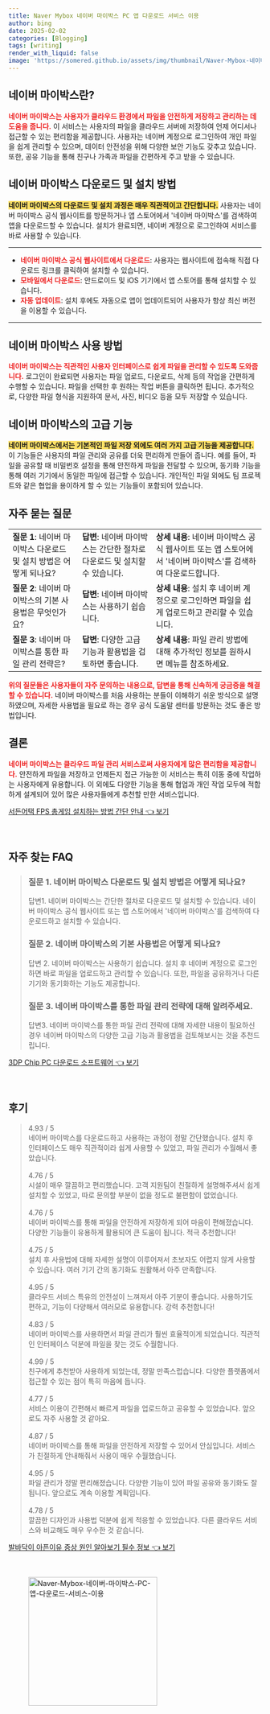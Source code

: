 ```yaml
---
title: Naver Mybox 네이버 마이박스 PC 앱 다운로드 서비스 이용
author: bing
date: 2025-02-02
categories: [Blogging]
tags: [writing]
render_with_liquid: false
image: 'https://somered.github.io/assets/img/thumbnail/Naver-Mybox-네이버-마이박스-PC-앱-다운로드-서비스-이용.webp'
---
```



<h2 id='네이버 마이박스란'>네이버 마이박스란?</h2>

<p><b><span style="color: #ee2323;">네이버 마이박스는 사용자가 클라우드 환경에서 파일을 안전하게 저장하고 관리하는 데 도움을 줍니다.</span></b> 이 서비스는 사용자의 파일을 클라우드 서버에 저장하여 언제 어디서나 접근할 수 있는 편리함을 제공합니다. 사용자는 네이버 계정으로 로그인하여 개인 파일을 쉽게 관리할 수 있으며, 데이터 안전성을 위해 다양한 보안 기능도 갖추고 있습니다. 또한, 공유 기능을 통해 친구나 가족과 파일을 간편하게 주고 받을 수 있습니다.</p>

<h2 id='네이버 마이박스 다운로드 및 설치 방법'>네이버 마이박스 다운로드 및 설치 방법</h2>

<p><b><span style="background-color: #ffe066;">네이버 마이박스의 다운로드 및 설치 과정은 매우 직관적이고 간단합니다.</span></b> 사용자는 네이버 마이박스 공식 웹사이트를 방문하거나 앱 스토어에서 '네이버 마이박스'를 검색하여 앱을 다운로드할 수 있습니다. 설치가 완료되면, 네이버 계정으로 로그인하여 서비스를 바로 사용할 수 있습니다.</p>

<hr />

<ul>
    <li><b><span style="color: #ee2323;">네이버 마이박스 공식 웹사이트에서 다운로드</span></b>: 사용자는 웹사이트에 접속해 직접 다운로드 링크를 클릭하여 설치할 수 있습니다.</li>
    <li><b><span style="color: #ee2323;">모바일에서 다운로드</span></b>: 안드로이드 및 iOS 기기에서 앱 스토어를 통해 설치할 수 있습니다.</li>
    <li><b><span style="color: #ee2323;">자동 업데이트</span></b>: 설치 후에도 자동으로 앱이 업데이트되어 사용자가 항상 최신 버전을 이용할 수 있습니다.</li>
</ul>

<hr />

<h2 id='네이버 마이박스 사용 방법'>네이버 마이박스 사용 방법</h2>

<p><b><span style="color: #ee2323;">네이버 마이박스는 직관적인 사용자 인터페이스로 쉽게 파일을 관리할 수 있도록 도와줍니다.</span></b> 로그인이 완료되면 사용자는 파일 업로드, 다운로드, 삭제 등의 작업을 간편하게 수행할 수 있습니다. 파일을 선택한 후 원하는 작업 버튼을 클릭하면 됩니다. 추가적으로, 다양한 파일 형식을 지원하여 문서, 사진, 비디오 등을 모두 저장할 수 있습니다.</p>

<h2 id='네이버 마이박스의 고급 기능'>네이버 마이박스의 고급 기능</h2>

<p><b><span style="background-color: #ffe066;">네이버 마이박스에서는 기본적인 파일 저장 외에도 여러 가지 고급 기능을 제공합니다.</span></b> 이 기능들은 사용자의 파일 관리와 공유를 더욱 편리하게 만들어 줍니다. 예를 들어, 파일을 공유할 때 비밀번호 설정을 통해 안전하게 파일을 전달할 수 있으며, 동기화 기능을 통해 여러 기기에서 동일한 파일에 접근할 수 있습니다. 개인적인 파일 외에도 팀 프로젝트와 같은 협업을 용이하게 할 수 있는 기능들이 포함되어 있습니다.</p>

<h2 id='자주 묻는 질문'>자주 묻는 질문</h2>

<table>
    <tr>
        <td><b>질문 1</b>: 네이버 마이박스 다운로드 및 설치 방법은 어떻게 되나요?</td>
        <td><b>답변</b>: 네이버 마이박스는 간단한 절차로 다운로드 및 설치할 수 있습니다.</td>
        <td><b>상세 내용</b>: 네이버 마이박스 공식 웹사이트 또는 앱 스토어에서 '네이버 마이박스'를 검색하여 다운로드합니다.</td>
    </tr>
    <tr>
        <td><b>질문 2</b>: 네이버 마이박스의 기본 사용법은 무엇인가요?</td>
        <td><b>답변</b>: 네이버 마이박스는 사용하기 쉽습니다.</td>
        <td><b>상세 내용</b>: 설치 후 네이버 계정으로 로그인하면 파일을 쉽게 업로드하고 관리할 수 있습니다.</td>
    </tr>
    <tr>
        <td><b>질문 3</b>: 네이버 마이박스를 통한 파일 관리 전략은?</td>
        <td><b>답변</b>: 다양한 고급 기능과 활용법을 검토하면 좋습니다.</td>
        <td><b>상세 내용</b>: 파일 관리 방법에 대해 추가적인 정보를 원하시면 메뉴를 참조하세요.</td>
    </tr>
</table>

<p><b><span style="color: #ee2323;">위의 질문들은 사용자들이 자주 문의하는 내용으로, 답변을 통해 신속하게 궁금증을 해결할 수 있습니다.</span></b> 네이버 마이박스를 처음 사용하는 분들이 이해하기 쉬운 방식으로 설명하였으며, 자세한 사용법을 필요로 하는 경우 공식 도움말 센터를 방문하는 것도 좋은 방법입니다.</p>

<h2 id='결론'>결론</h2>

<p><b><span style="color: #ee2323;">네이버 마이박스는 클라우드 파일 관리 서비스로써 사용자에게 많은 편리함을 제공합니다.</span></b> 안전하게 파일을 저장하고 언제든지 접근 가능한 이 서비스는 특히 이동 중에 작업하는 사용자에게 유용합니다. 이 외에도 다양한 기능을 통해 협업과 개인 작업 모두에 적합하게 설계되어 있어 많은 사용자들에게 추천할 만한 서비스입니다.</p>


<p><a class="click-button" title="서든어택 FPS 총게임 설치하는 방법 간단 안내" href="https://somered.github.io/posts/%EC%84%9C%EB%93%A0%EC%96%B4%ED%83%9D-FPS-%EC%B4%9D%EA%B2%8C%EC%9E%84-%EC%84%A4%EC%B9%98%ED%95%98%EB%8A%94-%EB%B0%A9%EB%B2%95-%EA%B0%84%EB%8B%A8-%EC%95%88%EB%82%B4/" rel="dofollow">서든어택 FPS 총게임 설치하는 방법 간단 안내 👈 보기</a></p><br>
<h2 id='자주_찾는_FAQ'>자주 찾는 FAQ</h2>
<div itemscope="" itemtype="https://schema.org/FAQPage"> 
<blockquote> 
<div itemscope="" itemprop="mainEntity" itemtype="https://schema.org/Question"> 
<h3 itemprop="name">질문 1. 네이버 마이박스 다운로드 및 설치 방법은 어떻게 되나요?</h3> 
<div itemscope="" itemprop="acceptedAnswer" itemtype="https://schema.org/Answer"> 
<span itemprop="text"> 
<p>답변1. 네이버 마이박스는 간단한 절차로 다운로드 및 설치할 수 있습니다. 네이버 마이박스 공식 웹사이트 또는 앱 스토어에서 '네이버 마이박스'를 검색하여 다운로드하고 설치할 수 있습니다.</p> 
</span> 
</div> 
</div> 

<div itemscope="" itemprop="mainEntity" itemtype="https://schema.org/Question"> 
<h3 itemprop="name">질문 2. 네이버 마이박스의 기본 사용법은 어떻게 되나요?</h3> 
<div itemscope="" itemprop="acceptedAnswer" itemtype="https://schema.org/Answer"> 
<span itemprop="text"> 
<p>답변 2. 네이버 마이박스는 사용하기 쉽습니다. 설치 후 네이버 계정으로 로그인하면 바로 파일을 업로드하고 관리할 수 있습니다. 또한, 파일을 공유하거나 다른 기기와 동기화하는 기능도 제공합니다.</p> 
</span> 
</div> 
</div> 

<div itemscope="" itemprop="mainEntity" itemtype="https://schema.org/Question"> 
<h3 itemprop="name">질문 3. 네이버 마이박스를 통한 파일 관리 전략에 대해 알려주세요.</h3> 
<div itemscope="" itemprop="acceptedAnswer" itemtype="https://schema.org/Answer"> 
<span itemprop="text"> 
<p>답변3. 네이버 마이박스를 통한 파일 관리 전략에 대해 자세한 내용이 필요하신 경우 네이버 마이박스의 다양한 고급 기능과 활용법을 검토해보시는 것을 추천드립니다.</p> 
</span> 
</div> 
</div> 
</blockquote> 
</div>
<p><a class="click-button" title="3DP Chip PC 다운로드 소프트웨어" href="https://somered.github.io/posts/3DP-Chip-PC-%EB%8B%A4%EC%9A%B4%EB%A1%9C%EB%93%9C-%EC%86%8C%ED%94%84%ED%8A%B8%EC%9B%A8%EC%96%B4/" rel="dofollow">3DP Chip PC 다운로드 소프트웨어 👈 보기</a></p><br>
<h2 id='후기'>후기</h2>
<div itemscope itemtype="https://schema.org/Product">
  <blockquote>
  <div itemprop="review" itemscope itemtype="https://schema.org/Review">
      <div itemprop="reviewRating" itemscope itemtype="https://schema.org/Rating"> <span itemprop="ratingValue">4.93</span> / <span itemprop="bestRating">5</span> </div>
      <span itemprop="reviewBody">네이버 마이박스를 다운로드하고 사용하는 과정이 정말 간단했습니다. 설치 후 인터페이스도 매우 직관적이라 쉽게 사용할 수 있었고, 파일 관리가 수월해서 좋았습니다.</span>
  </div>
  <br>
  <div itemprop="review" itemscope itemtype="https://schema.org/Review">
      <div itemprop="reviewRating" itemscope itemtype="https://schema.org/Rating"> <span itemprop="ratingValue">4.76</span> / <span itemprop="bestRating">5</span> </div>
      <span itemprop="reviewBody">시설이 매우 깔끔하고 편리했습니다. 고객 지원팀이 친절하게 설명해주셔서 쉽게 설치할 수 있었고, 따로 문의할 부분이 없을 정도로 불편함이 없었습니다.</span>
  </div>
  <br>
  <div itemprop="review" itemscope itemtype="https://schema.org/Review">
      <div itemprop="reviewRating" itemscope itemtype="https://schema.org/Rating"> <span itemprop="ratingValue">4.76</span> / <span itemprop="bestRating">5</span> </div>
      <span itemprop="reviewBody">네이버 마이박스를 통해 파일을 안전하게 저장하게 되어 마음이 편해졌습니다. 다양한 기능들이 유용하게 활용되어 큰 도움이 됩니다. 적극 추천합니다!</span>
  </div>
  <br>
  <div itemprop="review" itemscope itemtype="https://schema.org/Review">
      <div itemprop="reviewRating" itemscope itemtype="https://schema.org/Rating"> <span itemprop="ratingValue">4.75</span> / <span itemprop="bestRating">5</span> </div>
      <span itemprop="reviewBody">설치 후 사용법에 대해 자세한 설명이 이루어져서 초보자도 어렵지 않게 사용할 수 있습니다. 여러 기기 간의 동기화도 원활해서 아주 만족합니다.</span>
  </div>
  <br>
  <div itemprop="review" itemscope itemtype="https://schema.org/Review">
      <div itemprop="reviewRating" itemscope itemtype="https://schema.org/Rating"> <span itemprop="ratingValue">4.95</span> / <span itemprop="bestRating">5</span> </div>
      <span itemprop="reviewBody">클라우드 서비스 특유의 안전성이 느껴져서 아주 기분이 좋습니다. 사용하기도 편하고, 기능이 다양해서 여러모로 유용합니다. 강력 추천합니다!</span>
  </div>
  <br>
  <div itemprop="review" itemscope itemtype="https://schema.org/Review">
      <div itemprop="reviewRating" itemscope itemtype="https://schema.org/Rating"> <span itemprop="ratingValue">4.83</span> / <span itemprop="bestRating">5</span> </div>
      <span itemprop="reviewBody">네이버 마이박스를 사용하면서 파일 관리가 훨씬 효율적이게 되었습니다. 직관적인 인터페이스 덕분에 파일을 찾는 것도 수월합니다.</span>
  </div>
  <br>
  <div itemprop="review" itemscope itemtype="https://schema.org/Review">
      <div itemprop="reviewRating" itemscope itemtype="https://schema.org/Rating"> <span itemprop="ratingValue">4.99</span> / <span itemprop="bestRating">5</span> </div>
      <span itemprop="reviewBody">친구에게 추천받아 사용하게 되었는데, 정말 만족스럽습니다. 다양한 플랫폼에서 접근할 수 있는 점이 특히 마음에 듭니다.</span>
  </div>
  <br>
  <div itemprop="review" itemscope itemtype="https://schema.org/Review">
      <div itemprop="reviewRating" itemscope itemtype="https://schema.org/Rating"> <span itemprop="ratingValue">4.77</span> / <span itemprop="bestRating">5</span> </div>
      <span itemprop="reviewBody">서비스 이용이 간편해서 빠르게 파일을 업로드하고 공유할 수 있었습니다. 앞으로도 자주 사용할 것 같아요.</span>
  </div>
  <br>
  <div itemprop="review" itemscope itemtype="https://schema.org/Review">
      <div itemprop="reviewRating" itemscope itemtype="https://schema.org/Rating"> <span itemprop="ratingValue">4.87</span> / <span itemprop="bestRating">5</span> </div>
      <span itemprop="reviewBody">네이버 마이박스를 통해 파일을 안전하게 저장할 수 있어서 안심입니다. 서비스가 친절하게 안내해줘서 사용이 매우 수월했습니다.</span>
  </div>
  <br>
  <div itemprop="review" itemscope itemtype="https://schema.org/Review">
      <div itemprop="reviewRating" itemscope itemtype="https://schema.org/Rating"> <span itemprop="ratingValue">4.95</span> / <span itemprop="bestRating">5</span> </div>
      <span itemprop="reviewBody">파일 관리가 정말 편리해졌습니다. 다양한 기능이 있어 파일 공유와 동기화도 잘 됩니다. 앞으로도 계속 이용할 계획입니다.</span>
  </div>
  <br>
  <div itemprop="review" itemscope itemtype="https://schema.org/Review">
      <div itemprop="reviewRating" itemscope itemtype="https://schema.org/Rating"> <span itemprop="ratingValue">4.78</span> / <span itemprop="bestRating">5</span> </div>
      <span itemprop="reviewBody">깔끔한 디자인과 사용법 덕분에 쉽게 적응할 수 있었습니다. 다른 클라우드 서비스와 비교해도 매우 우수한 것 같습니다.</span>
  </div>
  </blockquote>
</div>
<p><a class="click-button" title="발바닥이 아픈이유 증상 원인 알아보기 필수 정보" href="https://somered.github.io/posts/%EB%B0%9C%EB%B0%94%EB%8B%A5%EC%9D%B4-%EC%95%84%ED%94%88%EC%9D%B4%EC%9C%A0-%EC%A6%9D%EC%83%81-%EC%9B%90%EC%9D%B8-%EC%95%8C%EC%95%84%EB%B3%B4%EA%B8%B0-%ED%95%84%EC%88%98-%EC%A0%95%EB%B3%B4/" rel="dofollow">발바닥이 아픈이유 증상 원인 알아보기 필수 정보 👈 보기</a></p><br>
<figure class="image"><img src="https://somered.github.io/assets/img/thumbnail/Naver-Mybox-네이버-마이박스-PC-앱-다운로드-서비스-이용.webp" alt="Naver-Mybox-네이버-마이박스-PC-앱-다운로드-서비스-이용" width="256" height="256"></figure>